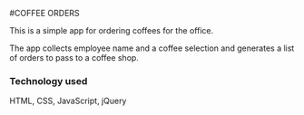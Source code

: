 #COFFEE ORDERS

This is a simple app for ordering coffees for the office. 

The app collects employee name and a coffee selection and generates a list of orders to pass to a coffee shop. 

<h3>Technology used</h3>
HTML, CSS, JavaScript, jQuery
